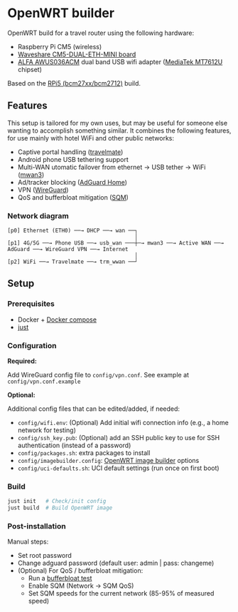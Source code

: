 # OpenWRT builder
OpenWRT build for a travel router using the following hardware:
* Raspberry Pi CM5 (wireless)
* [Waveshare CM5-DUAL-ETH-MINI board](https://www.waveshare.com/cm5-dual-eth-mini.htm)
* [ALFA AWUS036ACM](https://www.alfa.com.tw/products/awus036acm_1?variant=40320133464136) dual band USB wifi adapter ([MediaTek MT7612U](https://github.com/openwrt/mt76) chipset)

Based on the [RPi5 (bcm27xx/bcm2712)](https://firmware-selector.openwrt.org/?target=bcm27xx%2Fbcm2712&id=rpi-5) build.

## Features
This setup is tailored for my own uses, but may be useful for someone else wanting to accomplish something similar. It combines the following features, for use mainly with hotel WiFi and other public networks:
* Captive portal handling ([travelmate](https://openwrt.org/docs/guide-user/network/wifi/wifiextenders/travelmate))
* Android phone USB tethering support
* Multi-WAN utomatic failover from ethernet → USB tether → WiFi ([mwan3](https://openwrt.org/docs/guide-user/network/wan/multiwan/mwan3))
* Ad/tracker blocking ([AdGuard Home](https://adguard.com/en/adguard-home/overview.html))
* VPN ([WireGuard](https://openwrt.org/docs/guide-user/services/vpn/wireguard/client?s%5B%5D=wireguard))
* QoS and bufferbloat mitigation ([SQM](https://openwrt.org/docs/guide-user/network/traffic-shaping/sqm))

### Network diagram
```
[p0] Ethernet (ETH0) ──→ DHCP ──→ wan ──┐
                                        │
[p1] 4G/5G ──→ Phone USB ──→ usb_wan ───┼─→ mwan3 ──→ Active WAN ──→ AdGuard ──→ WireGuard VPN ──→ Internet
                                        │
[p2] WiFi ──→ Travelmate ──→ trm_wwan ──┘
```

## Setup

### Prerequisites
* Docker + [Docker compose](https://docs.docker.com/compose/install/)
* [just](https://github.com/casey/just?tab=readme-ov-file#packages)

### Configuration
**Required:**

Add WireGuard config file to `config/vpn.conf`. See example at `config/vpn.conf.example`

**Optional:**

Additional config files that can be edited/added, if needed:
* `config/wifi.env`: (Optional) Add initial wifi connection info (e.g., a home network for testing)
* `config/ssh_key.pub`: (Optional) add an SSH public key to use for SSH authentication (instead of a password)
* `config/packages.sh`: extra packages to install
* `config/imagebuilder.config`: [OpenWRT image builder](https://openwrt.org/docs/guide-user/additional-software/imagebuilder) options
* `config/uci-defaults.sh`: UCI default settings (run once on first boot)

### Build
```sh
just init   # Check/init config
just build  # Build OpenWRT image
```

### Post-installation
Manual steps:
* Set root password
* Change adguard password (default user: admin | pass: changeme)
* (Optional) For QoS / bufferbloat mitigation:
  * Run a [bufferbloat test](https://www.waveform.com/tools/bufferbloat)
  * Enable SQM (Network -> SQM QoS)
  * Set SQM speeds for the current network (85-95% of measured speed)
